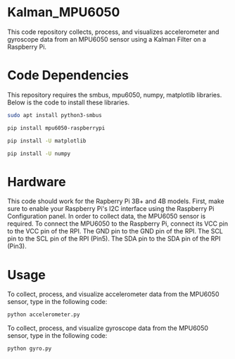 # Kalman_MPU6050
This code repository collects, process, and visualizes accelerometer and gyroscope data from an MPU6050 sensor using a Kalman Filter on a Raspberry Pi.

# Code Dependencies
This repository requires the smbus, mpu6050, numpy, matplotlib libraries. Below is the code to install these libraries.
```bash
sudo apt install python3-smbus
```
```bash
pip install mpu6050-raspberrypi
```
```bash
pip install -U matplotlib
```
```bash
pip install -U numpy
```

# Hardware
This code should work for the Rapberry Pi 3B+ and 4B models. First, make sure to enable your Raspberry Pi's I2C interface using the Raspberry Pi Configuration panel. In order to collect data, the MPU6050 sensor is required. To connect the MPU6050 to the Raspberry Pi, connect its VCC pin to the VCC pin of the RPI. The GND pin to the GND pin of the RPI. The SCL pin to the SCL pin of the RPI (Pin5). The SDA pin to the SDA pin of the RPI (Pin3).

# Usage
To collect, process, and visualize accelerometer data from the MPU6050 sensor, type in the following code:
```python
python accelerometer.py
```

To collect, process, and visualize gyroscope data from the MPU6050 sensor, type in the following code:
```python
python gyro.py
```
